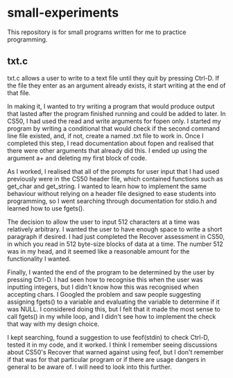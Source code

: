 # small-experiments

This repository is for small programs written for me to practice programming.

txt.c
----
txt.c allows a user to write to a text file until they quit by pressing Ctrl-D. If the file they enter as an argument already exists, it start writing at the end of that file.

In making it, I wanted to try writing a program that would produce output that lasted after the program finished running and could be added to later. In CS50, I had used the read and write arguments for fopen only. I started my program by writing a conditional that would check if the second command line file existed, and, if not, create a named .txt file to work in. Once I completed this step, I read documentation about fopen and realised that there were other arguments that already did this. I ended up using the argument a+ and deleting my first block of code.

As I worked, I realised that all of the prompts for user input that I had used previously were in the CS50 header file, which contained functions such as get_char and get_string. I wanted to learn how to implement the same behaviour without relying on a header file designed to ease students into programming, so I went searching through documentation for stdio.h and learned how to use fgets().

The decision to allow the user to input 512 characters at a time was relatively arbitrary. I wanted the user to have enough space to write a short paragraph if desired. I had just completed the Recover assessment in CS50, in which you read in 512 byte-size blocks of data at a time. The number 512 was in my head, and it seemed like a reasonable amount for the functionality I wanted.

Finally, I wanted the end of the program to be determined by the user by pressing Ctrl-D. I had seen how to recognise this when the user was inputting integers, but I didn't know how this was recognised when accepting chars. I Googled the problem and saw people suggesting assigning fgets() to a variable and evaluating the variable to determine if it was NULL. I considered doing this, but I felt that it made the most sense to call fgets() in my while loop, and I didn't see how to implement the check that way with my design choice.

I kept searching, found a suggestion to use feof(stdin) to check Ctrl-D, tested it in my code, and it worked. I think I remember seeing discussions about CS50's Recover that warned against using feof, but I don't remember if that was for that particular program or if there are usage dangers in general to be aware of. I will need to look into this further.
